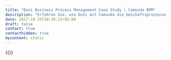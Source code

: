 ```yaml
---
title: "Duni Business Process Management Case Study | Camunda BPM"
description: "Erfahren Sie, wie Duni mit Camunda die Geschäftsprozessautomatisierung organisiert und die Effizienz im Unternehmen gesteigert hat. Camunda ist der Marktführer für Workflow-Automatisierung basierend auf Java und BPMN 2.0."
date: 2017-10-25T10:39:22+02:00
draft: false
contact: true
contacthidden: true
mycontent: static
---
```

{{<case-study-single
company="Duni "
companydescription="<p>A GOODFOODMOOD COMPANY</p><p>At Duni we supply innovative table top concepts, creative packaging and take-away solutions to both professionals and consumers. Everything we create is designed to bring goodfoodmood to occasions where people enjoy eating and drinking.</p><p>Our products are found in over 40 markets and enjoy a number one position in Central and Northern Europe. We have about 2,200 employees in 19 countries. Our headquarters are in Malmö and our production units are in Sweden, Germany, Poland and Thailand. The company is listed on the NASDAQ Stockholm.</p>"
customerquote="<p><q>In a changing environment, being able to develop transparent processes and reliable information flows fast is key to success.  Yet many solutions available take long time to develop, offer only limited flexibility and are either hard to use or hard to adapt. Camunda BPM enables us to do drive those changes in a structured and transparent way. We are looking forward to getting advantages with process orchestration throughout many systems – we hope that this will allow us to grab synergies which so far have been difficult to achieve due to diversified system environment.</q></p>-Fritz Ulrich, Process Development Specialist"
teaser="Reengineering their custom print process for napkins and table accessories using the possibilities of workflow automation"
usecase=""
videolink=""
logo="//images.ctfassets.net/vpidbgnakfvf/HFrDtKY88eC2meKqAisWc/a0c9224c49a48a3bff6d38b46fbe40ba/duni.svg"
pdf=""
thumbnail="">}}